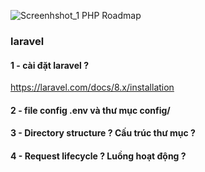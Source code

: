 ![Screenhshot_1](https://user-images.githubusercontent.com/6966136/125246510-1375aa80-e31c-11eb-86f7-244e012729cc.jpg)
PHP Roadmap

### laravel 
#### 1 - cài đặt laravel ? 
https://laravel.com/docs/8.x/installation

#### 2 - file config .env và thư mục config/

#### 3 - Directory structure ? Cấu trúc thư mục ?
#### 4 - Request lifecycle ? Luồng hoạt động ? 
